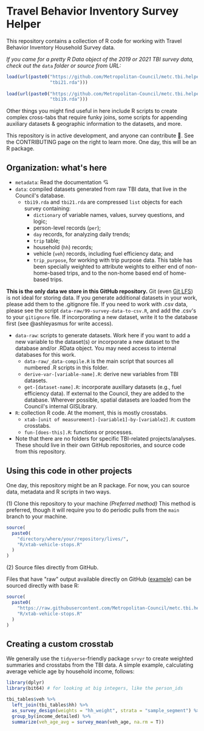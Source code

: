 # Travel Behavior Inventory Survey Helper
This repository contains a collection of R code for working with Travel Behavior Inventory Household Survey data. 

_If you came for a pretty R Data object of the 2019 or 2021 TBI survey data, check out the_ `data` _folder or source from URL:_

```r
load(url(paste0("https://github.com/Metropolitan-Council/metc.tbi.helper/raw/main/data/",
                "tbi21.rda")))
                
load(url(paste0("https://github.com/Metropolitan-Council/metc.tbi.helper/raw/main/data/",
                "tbi19.rda")))
```

Other things you might find useful in here include R scripts to create complex cross-tabs that require funky joins, some scripts for appending auxiliary datasets & geographic information to the datasets, and more. 

This repository is in active development, and anyone can contribute 🤝. See the CONTRIBUTING page on the right to learn more. One day, this will be an R package.

## Organization: what's here

* `metadata`: Read the documentation 💘 
* `data`: compiled datasets generated from raw TBI data, that live in the Council's database.
  * `tbi19.rda` and `tbi21.rda` are compressed `list` objects for each survey containing:
      * `dictionary` of variable names, values, survey questions, and logic;
      * person-level records (`per`);
      * `day` records, for analyzing daily trends;
      * `trip` table;
      * household (`hh`) records;
      * vehicle (`veh`) records, including fuel efficiency data; and
      * `trip_purpose`, for working with trip purpose data. This table has been specially weighted to attribute weights to either end of non-home-based trips, and to the non-home based end of home-based trips.

**This is the only data we store in this GitHub repository.**  Git (even [Git LFS](https://git-lfs.github.com/)) is not ideal for storing data. If you generate additional datasets in your work, please add them to the .gitignore file. If you need to work with .csv data, please see the script `data-raw/99-survey-data-to-csv.R`, and add the .csv's to your `gitignore` file. If incorporating a new dataset, write it to the database first (see @ashleyasmus for write access).

* `data-raw`: scripts to generate datasets. Work here if you want to add a new variable to the dataset(s) or incorporate a new dataset to the database and/or .RData object. You may need access to internal databases for this work.
  * `data-raw/_data-compile.R` is the main script that sources all numbered .R scripts in this folder. 
  * `derive-var-[variable-name].R`: derive new variables from TBI datasets. 
  * `get-[dataset-name].R`: incorporate auxillary datasets (e.g., fuel efficiency data). If external to the Council, they are added to the database. Wherever possible, spatial datasets are loaded from the Council's internal GISLibrary.
* `R`: collection R code. At the moment, this is mostly crosstabs.
  * `xtab-[unit of measurement]-[variable1]-by-[variable2].R`: custom crosstabs.
  * `fun-[does-this].R`: functions or processes.
* Note that there are no folders for specific TBI-related projects/analyses. These should live in their own GitHub repositories, and source code from this repository.

## Using this code in other projects
One day, this repository might be an R package. For now, you can source data, metadata and R scripts in two ways.

(1) Clone this repository to your machine _(Preferred method)_
  This method is preferred, though it will require you to do periodic pulls from the `main` branch to your machine.

```r
source(
  paste0(
    "directory/where/your/repository/lives/",
    "R/xtab-vehicle-stops.R"
  )
)
```

(2) Source files directly from GitHub.

Files that have "raw" output available directly on GitHub ([example](https://github.com/Metropolitan-Council/metc.tbi.helper/blob/main/R/xtab-vmt-per-vehicle.R)) can be sourced directly with base R:

```r
source(
  paste0(
    "https://raw.githubusercontent.com/Metropolitan-Council/metc.tbi.helper/main/", 
    "R/xtab-vehicle-stops.R"
  )
)
```

## Creating a custom crosstab

We generally use the `tidyverse`-friendly package `srvyr` to create weighted summaries and crosstabs from the TBI data. A simple example, calculating average vehicle age by household income, follows:

```r
library(dplyr)
library(bit64) # for looking at big integers, like the person_ids

tbi_tables$veh %>%
  left_join(tbi_tables$hh) %>%
  as_survey_design(weights = "hh_weight", strata = "sample_segment") %>%
  group_by(income_detailed) %>%
  summarize(veh_age_avg = survey_mean(veh_age, na.rm = T))

```
